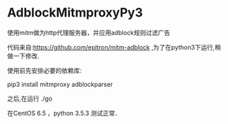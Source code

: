 # AdblockMitmproxyPy3
使用mitm做为http代理服务器，并应用adblock规则过滤广告

代码来自:https://github.com/epitron/mitm-adblock ,为了在python3下运行,稍做一下修改.


使用前先安排必要的依赖库:

pip3 install mitmproxy  adblockparser

之后,在运行 
./go 


在CentOS 6.5 ，python 3.5.3 测试正常．